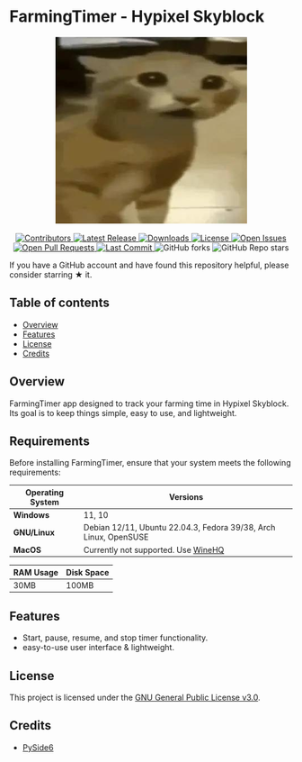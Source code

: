 # FarmingTimer - Hypixel Skyblock

<p align="center">
  <a href="https://github.com/VermeilChan/FarmingTimer">
    <img src="Assets/readme.png" alt="Stupid Car">
  </a>
</p>

<p align="center">
  <a href="https://github.com/VermeilChan/FarmingTimer/graphs/contributors">
    <img alt="Contributors" src="https://img.shields.io/github/contributors/VermeilChan/FarmingTimer" />
  </a>
  <a href="https://github.com/VermeilChan/FarmingTimer/releases">
    <img alt="Latest Release" src="https://img.shields.io/github/release/VermeilChan/FarmingTimer" />
  </a>
  <a href="https://github.com/VermeilChan/FarmingTimer/releases">
    <img alt="Downloads" src="https://img.shields.io/github/downloads/VermeilChan/FarmingTimer/total" />
  </a>
  <a href="https://github.com/VermeilChan/FarmingTimer/LICENSE">
    <img alt="License" src="https://img.shields.io/github/license/VermeilChan/FarmingTimer" />
  </a>
  <a href="https://github.com/VermeilChan/FarmingTimer/issues">
    <img alt="Open Issues" src="https://img.shields.io/github/issues/VermeilChan/FarmingTimer" />
  </a>
  <a href="https://github.com/VermeilChan/FarmingTimer/pulls">
    <img alt="Open Pull Requests" src="https://img.shields.io/github/issues-pr/VermeilChan/FarmingTimer" />
  </a>
  <a href="https://github.com/VermeilChan/FarmingTimer/commits/main">
    <img alt="Last Commit" src="https://img.shields.io/github/last-commit/VermeilChan/FarmingTimer" />
  </a>
    <img alt="GitHub forks" src="https://img.shields.io/github/forks/VermeilChan/FarmingTimer" />
  </a>
    <img alt="GitHub Repo stars" src="https://img.shields.io/github/stars/VermeilChan/FarmingTimer" />
  </a>
</p>

If you have a GitHub account and have found this repository helpful, please consider starring ★ it.

## Table of contents

- [Overview](#overview)
- [Features](#features)
- [License](#license)
- [Credits](#credits)

## Overview

FarmingTimer app designed to track your farming time in Hypixel Skyblock. Its goal is to keep things simple, easy to use, and lightweight.

## Requirements

Before installing FarmingTimer, ensure that your system meets the following requirements:

| **Operating System**    | **Versions**                                                     |
|-------------------------|------------------------------------------------------------------|
| **Windows**             | 11, 10                                                           |
| **GNU/Linux**           | Debian 12/11, Ubuntu 22.04.3, Fedora 39/38, Arch Linux, OpenSUSE |
| **MacOS**               | Currently not supported.  Use [WineHQ](https://www.winehq.org/)  |

| **RAM Usage**        | **Disk Space**       |
|----------------------|----------------------|
| 30MB                 | 100MB                |

## Features

- Start, pause, resume, and stop timer functionality.
- easy-to-use user interface & lightweight.

## License

This project is licensed under the [GNU General Public License v3.0](LICENSE).

## Credits

- [PySide6](https://doc.qt.io/qtforpython-6/#)
